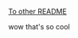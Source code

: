 [To other README](https://github.com/pandaboi1/Obsidian/blob/89ab01981fe6a6530e21ec7b4dda2a8bb3e03333/---%20Vault%20---/README.md)

wow that's so cool